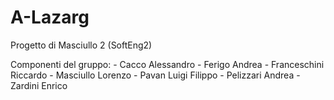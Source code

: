 # A-Lazarg
Progetto di Masciullo 2 (SoftEng2)

Componenti del gruppo:
	- Cacco Alessandro
	- Ferigo Andrea
	- Franceschini Riccardo
	- Masciullo Lorenzo
	- Pavan Luigi Filippo
	- Pelizzari Andrea
	- Zardini Enrico
